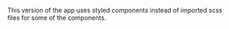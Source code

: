 This version of the app uses styled components instead of imported scss files for some of the components.

